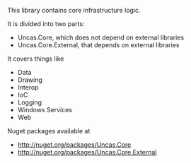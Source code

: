 This library contains core infrastructure logic.

It is divided into two parts:

* Uncas.Core, which does not depend on external libraries
* Uncas.Core.External, that depends on external libraries

It covers things like

* Data
* Drawing
* Interop
* IoC
* Logging
* Windows Services
* Web

Nuget packages available at

* http://nuget.org/packages/Uncas.Core
* http://nuget.org/packages/Uncas.Core.External